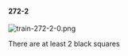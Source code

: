 #### 272-2
![train-272-2-0.png](https://github.com/lil-lab/nlvr/raw/master/nlvr/train/images/29/train-272-2-0.png "train-272-2-0.png")

There are at least 2 black squares